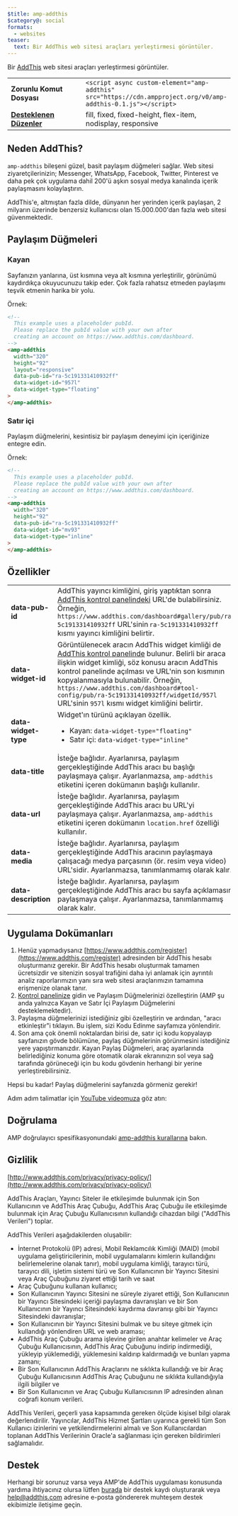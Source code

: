 ```yaml
---
$title: amp-addthis
$category@: social
formats:
  - websites
teaser:
  text: Bir AddThis web sitesi araçları yerleştirmesi görüntüler.
---
```


<!--
Copyright 2018 The AMP HTML Authors. All Rights Reserved.

Licensed under the Apache License, Version 2.0 (the "License");
you may not use this file except in compliance with the License.
You may obtain a copy of the License at

      http://www.apache.org/licenses/LICENSE-2.0

Unless required by applicable law or agreed to in writing, software
distributed under the License is distributed on an "AS-IS" BASIS,
WITHOUT WARRANTIES OR CONDITIONS OF ANY KIND, either express or implied.
See the License for the specific language governing permissions and
limitations under the License.
-->

Bir [AddThis](https://www.addthis.com) web sitesi araçları yerleştirmesi görüntüler.

<table>
  <tr>
    <td width="40%"><strong>Zorunlu Komut Dosyası</strong></td>
    <td><code>&lt;script async custom-element="amp-addthis" src="https://cdn.ampproject.org/v0/amp-addthis-0.1.js"&gt;&lt;/script&gt;</code></td>
  </tr>
  <tr>
    <td class="col-fourty"><strong><a href="../../../documentation/guides-and-tutorials/develop/style_and_layout/control_layout.md">Desteklenen Düzenler</a></strong></td>
    <td>fill, fixed, fixed-height, flex-item, nodisplay, responsive</td>
  </tr>
</table>

## Neden AddThis? <a name="why-addthis"></a>

`amp-addthis` bileşeni güzel, basit paylaşım düğmeleri sağlar. Web sitesi ziyaretçilerinizin; Messenger, WhatsApp, Facebook, Twitter, Pinterest ve daha pek çok uygulama dahil 200'ü aşkın sosyal medya kanalında içerik paylaşmasını kolaylaştırın.

AddThis'e, altmıştan fazla dilde, dünyanın her yerinden içerik paylaşan, 2 milyarın üzerinde benzersiz kullanıcısı olan 15.000.000'dan fazla web sitesi güvenmektedir.

## Paylaşım Düğmeleri <a name="share-buttons"></a>

### Kayan <a name="floating"></a>

Sayfanızın yanlarına, üst kısmına veya alt kısmına yerleştirilir, görünümü kaydırdıkça okuyucunuzu takip eder. Çok fazla rahatsız etmeden paylaşımı teşvik etmenin harika bir yolu.

Örnek:

```html
<!--
  This example uses a placeholder pubId.
  Please replace the pubId value with your own after
  creating an account on https://www.addthis.com/dashboard.
-->
<amp-addthis
  width="320"
  height="92"
  layout="responsive"
  data-pub-id="ra-5c191331410932ff"
  data-widget-id="957l"
  data-widget-type="floating"
>
</amp-addthis>
```

### Satır içi <a name="inline"></a>

Paylaşım düğmelerini, kesintisiz bir paylaşım deneyimi için içeriğinize entegre edin.

Örnek:

```html
<!--
  This example uses a placeholder pubId.
  Please replace the pubId value with your own after
  creating an account on https://www.addthis.com/dashboard.
-->
<amp-addthis
  width="320"
  height="92"
  data-pub-id="ra-5c191331410932ff"
  data-widget-id="mv93"
  data-widget-type="inline"
>
</amp-addthis>
```

## Özellikler <a name="attributes"></a>

<table>
  <tr>
    <td width="40%"><strong>data-pub-id</strong></td>
    <td>AddThis yayıncı kimliğini, giriş yaptıktan sonra <a href="https://addthis.com/dashboard">AddThis kontrol panelindeki</a> URL'de bulabilirsiniz. Örneğin, <code>https://www.addthis.com/dashboard#gallery/pub/ra-5c191331410932ff</code> URL'sinin <code>ra-5c191331410932ff</code> kısmı yayıncı kimliğini belirtir.</td>
  </tr>
  <tr>
    <td width="40%"><strong>data-widget-id</strong></td>
    <td>Görüntülenecek aracın AddThis widget kimliği de <a href="https://addthis.com/dashboard">AddThis kontrol panelinde</a> bulunur. Belirli bir araca ilişkin widget kimliği, söz konusu aracın AddThis kontrol panelinde açılması ve URL'nin son kısmının kopyalanmasıyla bulunabilir. Örneğin, <code>https://www.addthis.com/dashboard#tool-config/pub/ra-5c191331410932ff/widgetId/957l</code> URL'sinin <code>957l</code> kısmı widget kimliğini belirtir.</td>
  </tr>
  <tr>
    <td width="40%"><strong>data-widget-type</strong></td>
    <td>Widget'ın türünü açıklayan özellik.
      <ul>
        <li>Kayan: <code>data-widget-type="floating"</code></li>
        <li>Satır içi: <code>data-widget-type="inline"</code></li>
      </ul></td>
    </tr>
    <tr>
      <td width="40%"><strong>data-title</strong></td>
      <td>İsteğe bağlıdır. Ayarlanırsa, paylaşım gerçekleştiğinde AddThis aracı bu başlığı paylaşmaya çalışır. Ayarlanmazsa, <code>amp-addthis</code> etiketini içeren dokümanın başlığı kullanılır.</td>
    </tr>
    <tr>
      <td width="40%"><strong>data-url</strong></td>
      <td>İsteğe bağlıdır. Ayarlanırsa, paylaşım gerçekleştiğinde AddThis aracı bu URL'yi paylaşmaya çalışır. Ayarlanmazsa, <code>amp-addthis</code> etiketini içeren dokümanın <code>location.href</code> özelliği kullanılır.</td>
    </tr>
    <tr>
      <td width="40%"><strong>data-media</strong></td>
      <td>İsteğe bağlıdır. Ayarlanırsa, paylaşım gerçekleştiğinde AddThis aracının paylaşmaya çalışacağı medya parçasının (ör. resim veya video) URL'sidir. Ayarlanmazsa, tanımlanmamış olarak kalır.</td>
    </tr>
    <tr>
      <td width="40%"><strong>data-description</strong></td>
      <td>İsteğe bağlıdır. Ayarlanırsa, paylaşım gerçekleştiğinde AddThis aracı bu sayfa açıklamasını paylaşmaya çalışır. Ayarlanmazsa, tanımlanmamış olarak kalır.</td>
    </tr>
  </table>

## Uygulama Dokümanları <a name="implementation-documentation"></a>

1. Henüz yapmadıysanız [https://www.addthis.com/register](https://www.addthis.com/register) adresinden bir AddThis hesabı oluşturmanız gerekir. Bir AddThis hesabı oluşturmak tamamen ücretsizdir ve sitenizin sosyal trafiğini daha iyi anlamak için ayrıntılı analiz raporlarımızın yanı sıra web sitesi araçlarımızın tamamına erişmenize olanak tanır.
1. [Kontrol panelinize](https://addthis.com/dashboard) gidin ve Paylaşım Düğmelerinizi özelleştirin (AMP şu anda yalnızca Kayan ve Satır İçi Paylaşım Düğmelerini desteklemektedir).
1. Paylaşma düğmelerinizi istediğiniz gibi özelleştirin ve ardından, "aracı etkinleştir"i tıklayın. Bu işlem, sizi Kodu Edinme sayfamıza yönlendirir.
1. Son ama çok önemli noktalardan birisi de, satır içi kodu kopyalayıp sayfanızın gövde bölümüne, paylaş düğmelerinin görünmesini istediğiniz yere yapıştırmanızdır. Kayan Paylaş Düğmeleri, araç ayarlarında belirlediğiniz konuma göre otomatik olarak ekranınızın sol veya sağ tarafında görüneceği için bu kodu gövdenin herhangi bir yerine yerleştirebilirsiniz.

Hepsi bu kadar! Paylaş düğmelerini sayfanızda görmeniz gerekir!

Adım adım talimatlar için [YouTube videomuza](https://www.youtube.com/watch?v=BSkuAB4er2o) göz atın:
<amp-youtube width="480" height="270" data-videoid="BSkuAB4er2o" layout="responsive"></amp-youtube>

## Doğrulama <a name="validation"></a>

AMP doğrulayıcı spesifikasyonundaki [amp-addthis kurallarına](https://github.com/ampproject/amphtml/blob/master/extensions/amp-addthis/validator-amp-addthis.protoascii) bakın.

## Gizlilik <a name="privacy"></a>

[http://www.addthis.com/privacy/privacy-policy/](http://www.addthis.com/privacy/privacy-policy/)

AddThis Araçları, Yayıncı Siteler ile etkileşimde bulunmak için Son Kullanıcının ve AddThis Araç Çubuğu, AddThis Araç Çubuğu ile etkileşimde bulunmak için Araç Çubuğu Kullanıcısının kullandığı cihazdan bilgi ("AddThis Verileri") toplar.

AddThis Verileri aşağıdakilerden oluşabilir:

- İnternet Protokolü (IP) adresi, Mobil Reklamcılık Kimliği (MAID) (mobil uygulama geliştiricilerinin, mobil uygulamalarını kimlerin kullandığını belirlemelerine olanak tanır), mobil uygulama kimliği, tarayıcı türü, tarayıcı dili, işletim sistemi türü ve Son Kullanıcının bir Yayıncı Sitesini veya Araç Çubuğunu ziyaret ettiği tarih ve saat
- Araç Çubuğunu kullanan kullanıcı;
- Son Kullanıcının Yayıncı Sitesini ne süreyle ziyaret ettiği, Son Kullanıcının bir Yayıncı Sitesindeki içeriği paylaşma davranışları ve bir Son Kullanıcının bir Yayıncı Sitesindeki kaydırma davranışı gibi bir Yayıncı Sitesindeki davranışlar;
- Son Kullanıcının bir Yayıncı Sitesini bulmak ve bu siteye gitmek için kullandığı yönlendiren URL ve web araması;
- AddThis Araç Çubuğu arama işlevine girilen anahtar kelimeler ve Araç Çubuğu Kullanıcısının, AddThis Araç Çubuğunu indirip indirmediği, yükleyip yüklemediği, yüklemesini kaldırıp kaldırmadığı ve bunları yapma zamanı;
- Bir Son Kullanıcının AddThis Araçlarını ne sıklıkta kullandığı ve bir Araç Çubuğu Kullanıcısının AddThis Araç Çubuğunu ne sıklıkta kullandığıyla ilgili bilgiler ve
- Bir Son Kullanıcının ve Araç Çubuğu Kullanıcısının IP adresinden alınan coğrafi konum verileri.

AddThis Verileri, geçerli yasa kapsamında gereken ölçüde kişisel bilgi olarak değerlendirilir. Yayıncılar, AddThis Hizmet Şartları uyarınca gerekli tüm Son Kullanıcı izinlerini ve yetkilendirmelerini almalı ve Son Kullanıcılardan toplanan AddThis Verilerinin Oracle'a sağlanması için gereken bildirimleri sağlamalıdır.

## Destek <a name="support"></a>

Herhangi bir sorunuz varsa veya AMP'de AddThis uygulaması konusunda yardıma ihtiyacınız olursa lütfen [burada](https://www.addthis.com/support/) bir destek kaydı oluşturarak veya [help@addthis.com](mailto%3ahelp@addthis.com) adresine e-posta göndererek muhteşem destek ekibimizle iletişime geçin.
